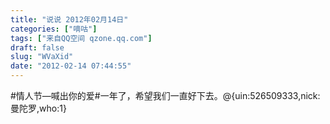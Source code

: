 ```yaml
---
title: "说说 2012年02月14日"
categories: ["嘀咕"]
tags: ["来自QQ空间 qzone.qq.com"]
draft: false
slug: "WVaXid"
date: "2012-02-14 07:44:55"
---
```


#情人节—喊出你的爱#一年了，希望我们一直好下去。@{uin:526509333,nick:曼陀罗,who:1}
